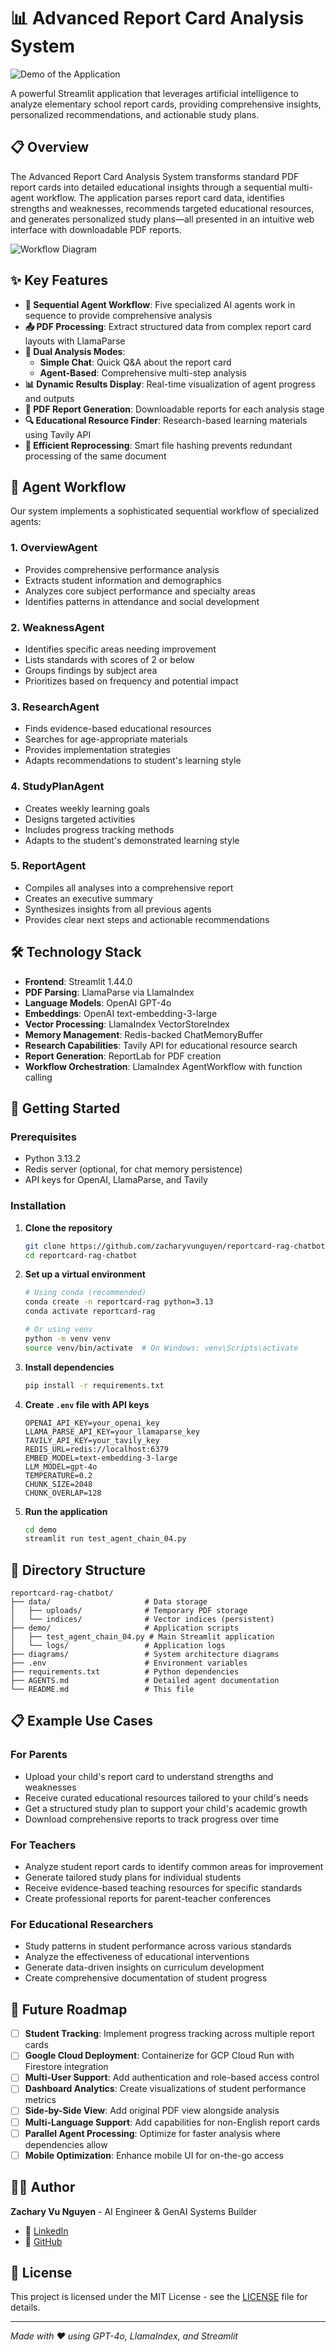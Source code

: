 # 📊 Advanced Report Card Analysis System

![Demo of the Application](diagrams/demo_app.gif)

A powerful Streamlit application that leverages artificial intelligence to analyze elementary school report cards, providing comprehensive insights, personalized recommendations, and actionable study plans.

## 📋 Overview

The Advanced Report Card Analysis System transforms standard PDF report cards into detailed educational insights through a sequential multi-agent workflow. The application parses report card data, identifies strengths and weaknesses, recommends targeted educational resources, and generates personalized study plans—all presented in an intuitive web interface with downloadable PDF reports.

![Workflow Diagram](diagrams/final.png)

## ✨ Key Features

- **🔄 Sequential Agent Workflow**: Five specialized AI agents work in sequence to provide comprehensive analysis
- **📤 PDF Processing**: Extract structured data from complex report card layouts with LlamaParse
- **🧠 Dual Analysis Modes**: 
  - **Simple Chat**: Quick Q&A about the report card
  - **Agent-Based**: Comprehensive multi-step analysis
- **📊 Dynamic Results Display**: Real-time visualization of agent progress and outputs
- **📑 PDF Report Generation**: Downloadable reports for each analysis stage
- **🔍 Educational Resource Finder**: Research-based learning materials using Tavily API
- **💾 Efficient Reprocessing**: Smart file hashing prevents redundant processing of the same document

## 🤖 Agent Workflow

Our system implements a sophisticated sequential workflow of specialized agents:

### 1. OverviewAgent
- Provides comprehensive performance analysis
- Extracts student information and demographics
- Analyzes core subject performance and specialty areas
- Identifies patterns in attendance and social development

### 2. WeaknessAgent
- Identifies specific areas needing improvement
- Lists standards with scores of 2 or below
- Groups findings by subject area
- Prioritizes based on frequency and potential impact

### 3. ResearchAgent
- Finds evidence-based educational resources
- Searches for age-appropriate materials
- Provides implementation strategies
- Adapts recommendations to student's learning style

### 4. StudyPlanAgent
- Creates weekly learning goals
- Designs targeted activities
- Includes progress tracking methods
- Adapts to the student's demonstrated learning style

### 5. ReportAgent
- Compiles all analyses into a comprehensive report
- Creates an executive summary
- Synthesizes insights from all previous agents
- Provides clear next steps and actionable recommendations

## 🛠️ Technology Stack

- **Frontend**: Streamlit 1.44.0
- **PDF Parsing**: LlamaParse via LlamaIndex
- **Language Models**: OpenAI GPT-4o
- **Embeddings**: OpenAI text-embedding-3-large
- **Vector Processing**: LlamaIndex VectorStoreIndex
- **Memory Management**: Redis-backed ChatMemoryBuffer
- **Research Capabilities**: Tavily API for educational resource search
- **Report Generation**: ReportLab for PDF creation
- **Workflow Orchestration**: LlamaIndex AgentWorkflow with function calling

## 🚀 Getting Started

### Prerequisites

- Python 3.13.2
- Redis server (optional, for chat memory persistence)
- API keys for OpenAI, LlamaParse, and Tavily

### Installation

1. **Clone the repository**
   ```bash
   git clone https://github.com/zacharyvunguyen/reportcard-rag-chatbot
   cd reportcard-rag-chatbot
   ```

2. **Set up a virtual environment**
   ```bash
   # Using conda (recommended)
   conda create -n reportcard-rag python=3.13
   conda activate reportcard-rag
   
   # Or using venv
   python -m venv venv
   source venv/bin/activate  # On Windows: venv\Scripts\activate
   ```

3. **Install dependencies**
   ```bash
   pip install -r requirements.txt
   ```

4. **Create `.env` file with API keys**
   ```
   OPENAI_API_KEY=your_openai_key
   LLAMA_PARSE_API_KEY=your_llamaparse_key
   TAVILY_API_KEY=your_tavily_key
   REDIS_URL=redis://localhost:6379
   EMBED_MODEL=text-embedding-3-large
   LLM_MODEL=gpt-4o
   TEMPERATURE=0.2
   CHUNK_SIZE=2048
   CHUNK_OVERLAP=128
   ```

5. **Run the application**
   ```bash
   cd demo
   streamlit run test_agent_chain_04.py
   ```

## 📁 Directory Structure

```
reportcard-rag-chatbot/
├── data/                     # Data storage
│   ├── uploads/              # Temporary PDF storage
│   └── indices/              # Vector indices (persistent)
├── demo/                     # Application scripts
│   ├── test_agent_chain_04.py # Main Streamlit application
│   └── logs/                 # Application logs
├── diagrams/                 # System architecture diagrams
├── .env                      # Environment variables
├── requirements.txt          # Python dependencies
├── AGENTS.md                 # Detailed agent documentation
└── README.md                 # This file
```

## 📋 Example Use Cases

### For Parents
- Upload your child's report card to understand strengths and weaknesses
- Receive curated educational resources tailored to your child's needs
- Get a structured study plan to support your child's academic growth
- Download comprehensive reports to track progress over time

### For Teachers
- Analyze student report cards to identify common areas for improvement
- Generate tailored study plans for individual students
- Receive evidence-based teaching resources for specific standards
- Create professional reports for parent-teacher conferences

### For Educational Researchers
- Study patterns in student performance across various standards
- Analyze the effectiveness of educational interventions
- Generate data-driven insights on curriculum development
- Create comprehensive documentation of student progress

## 🔮 Future Roadmap

- [ ] **Student Tracking**: Implement progress tracking across multiple report cards
- [ ] **Google Cloud Deployment**: Containerize for GCP Cloud Run with Firestore integration
- [ ] **Multi-User Support**: Add authentication and role-based access control
- [ ] **Dashboard Analytics**: Create visualizations of student performance metrics
- [ ] **Side-by-Side View**: Add original PDF view alongside analysis
- [ ] **Multi-Language Support**: Add capabilities for non-English report cards
- [ ] **Parallel Agent Processing**: Optimize for faster analysis where dependencies allow
- [ ] **Mobile Optimization**: Enhance mobile UI for on-the-go access

## 👨‍💻 Author

**Zachary Vu Nguyen** - AI Engineer & GenAI Systems Builder

- 🔗 [LinkedIn](https://www.linkedin.com/in/zacharyvunguyen)
- 🐙 [GitHub](https://github.com/zacharyvunguyen)

## 📄 License

This project is licensed under the MIT License - see the [LICENSE](LICENSE) file for details.

---

*Made with ❤️ using GPT-4o, LlamaIndex, and Streamlit* 

